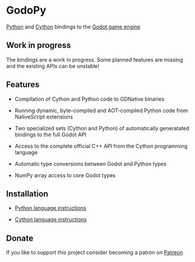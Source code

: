 # GodoPy

[Python](https://www.python.org/) and [Cython](https://cython.readthedocs.io/en/latest/src/quickstart/overview.html)
bindings to the [Godot game engine](http://godotengine.org/)

## Work in progress

The bindings are a work in progress. Some planned features are missing and the existing APIs can be unstable!

## Features

* Compilation of Cython and Python code to GDNative binaries

* Running dynamic, byte-compiled and AOT-compiled Python code from NativeScript extensions

* Two specialized sets (Cython and Python) of automatically generatated bindings to the full Godot API

* Access to the complete official C++ API from the Cython programming language

* Automatic type conversions between Godot and Python types

* NumPy array access to core Godot types


## Installation

* [Python language instructions](PYTHON_QUICKSTART.md)

* [Cython language instructions](CYTHON_QUICKSTART.md)


## Donate

If you like to support this project consider becoming a patron on [Patreon](https://www.patreon.com/join/godopy)
